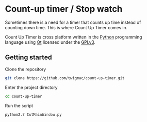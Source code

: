 # Count-up timer / Stop watch

Sometimes there is a need for a timer that counts up time instead of counting down time. This is where Count Up Timer comes in.

Count Up Timer is cross platform written in the [Python](https://www.python.org/) programming language using [Qt](https://www.qt.io/) licensed under the [GPLv3](http://www.gnu.org/licenses/gpl-3.0.html).

## Getting started

Clone the repository

```bash
git clone https://github.com/twigmac/count-up-timer.git
```

Enter the project directory

```bash
cd count-up-timer
```

Run the script

```bash
python2.7 CutMainWindow.py
```
